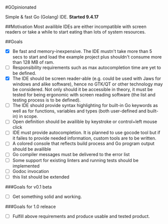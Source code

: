 #GOpinionated

Simple & fast Go (Golang) IDE.
**Started 9.4.17**

##Motivation
Most availible IDEs are either incompatible with screen readers or take a while to start eating than lots of system resources.

##Goals
- [x] Be fast and memory-inexpensive. The IDE mustn't take more than 5 secs to start and load the example project plus shouldn't consume more than 128 MB of ram.
- [ ] Responsibility requirements such as max autocompletion time are yet to be defined.
- [x] The IDE should be screen reader-able (e.g. could be used with Jaws for windows and alike software), hence no GTK/QT or other technology may be considered. Not only should it be accessible in theory, it must be tested for being ergonomic with screen reading software (the list and testing process is to be defined).
- [ ] The IDE should provide syntax highlighting for built-in Go keywords as well as for functions, variables and types (both user-defined and built-in) in scope.
- [ ] Open definition should be availible by keystroke or control+left mouse click
- [ ] IDE must provide autocompletion. It is planned to use gocode tool but if it failes to provide needed  information, custom tools are to be written.
- [ ] A colored console that reflects build process and Go program output should be availible
- [ ] Go compiler messages must be delivered to the error list
- [ ] Some support for existing linters and running tests should be implemented
- [ ] Godoc invocation
- [ ] this list should be extended

###Goals for v0.1 beta
- [ ] Get something solid and working.

###Goals for 1.0 releace
- [ ] Fulfill above requirements and produce usable and tested product.
